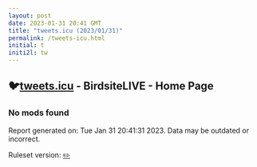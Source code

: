 ```yaml
---
layout: post
date: 2023-01-31 20:41 GMT
title: "tweets.icu (2023/01/31)"
permalink: /tweets-icu.html
initial: t
initi2l: tw
---
```


## 🐦[tweets.icu](https://tweets.icu) - BirdsiteLIVE - Home Page

### No mods found

Report generated on: Tue Jan 31 20:41:31 2023. Data may be outdated or incorrect.

Ruleset version: [✏️](/version-pencil)
